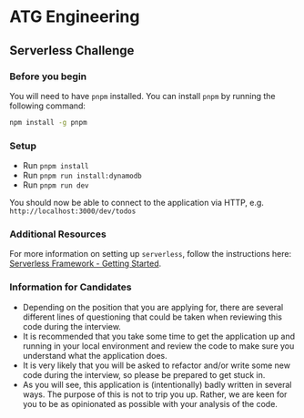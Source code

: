 # ATG Engineering

## Serverless Challenge

### Before you begin

You will need to have `pnpm` installed. You can install `pnpm` by running the following command:

```bash
npm install -g pnpm
```

### Setup

- Run `pnpm install`
- Run `pnpm run install:dynamodb`
- Run `pnpm run dev`

You should now be able to connect to the application via HTTP, e.g. `http://localhost:3000/dev/todos`

### Additional Resources

For more information on setting up `serverless`, follow the instructions here: [Serverless Framework - Getting Started](https://www.serverless.com/framework/docs/getting-started).

### Information for Candidates

- Depending on the position that you are applying for, there are several different lines of questioning that could be taken when reviewing this code during the interview.
- It is recommended that you take some time to get the application up and running in your local environment and review the code to make sure you understand what the application does.
- It is very likely that you will be asked to refactor and/or write some new code during the interview, so please be prepared to get stuck in.
- As you will see, this application is (intentionally) badly written in several ways. The purpose of this is not to trip you up. Rather, we are keen for you to be as opinionated as possible with your analysis of the code.
